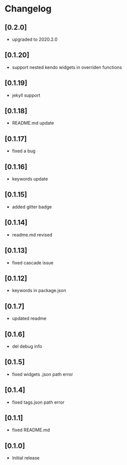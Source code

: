 # Changelog

## [0.2.0]
* upgraded to 2020.2.0
## [0.1.20]
* support nested kendo widgets in overriden functions
## [0.1.19]
* jekyll support
## [0.1.18]
* README.md update
## [0.1.17]
* fixed a bug
## [0.1.16]
* keywords update
## [0.1.15]
* added gitter badge
## [0.1.14]
* readme.md revised
## [0.1.13]
* fixed cascade issue
## [0.1.12]
* keywords in package.json
## [0.1.7]
* updated readme
## [0.1.6]
* del debug info
## [0.1.5]
* fixed widgets .json path error
## [0.1.4]
* fixed tags.json path error
## [0.1.1]
* fixed README.md
## [0.1.0]
* Initial release